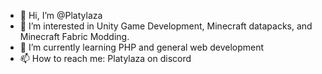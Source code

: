 - 👋 Hi, I’m @Platylaza
- 👀 I’m interested in Unity Game Development, Minecraft datapacks, and Minecraft Fabric Modding.
- 🌱 I’m currently learning PHP and general web development
- 📫 How to reach me: Platylaza on discord

<!---
Platylaza/Platylaza is a ✨ special ✨ repository because its `README.md` (this file) appears on your GitHub profile.
You can click the Preview link to take a look at your changes.
--->
